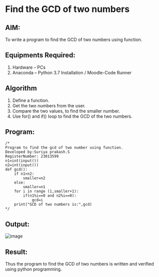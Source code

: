 # Find the GCD of two numbers

## AIM:
To write a program to find the GCD of two numbers using function.

## Equipments Required:
1. Hardware – PCs
2. Anaconda – Python 3.7 Installation / Moodle-Code Runner

## Algorithm
1. Define a function.
2. Get the two numbers from the user.
3. Compare the two values, to find the smaller number.
4. Use for() and if() loop to find the GCD of the two numbers.

## Program:
```
/*
Program to find the gcd of two number using function.
Developed by:Suriya prakash.S 
RegisterNumber: 23013599
n1=int(input())
n2=int(input())
def gcd():
    if n1>n2:
        smaller=n2
    else:
        smaller=n1
    for i in range (1,smaller+1):
        if(n1%i==0 and n2%i==0):
            gcd=i
    print("GCD of two numbers is:",gcd)         
*/
```

## Output:
![image](https://github.com/arulsuriyalokeshy/GCD-of-two-numbers/assets/149130151/37f8c0b9-0367-4eee-9ac6-fb3b21fa4212)


## Result:
Thus the program to find the GCD of two numbers is written and verified using python programming.
